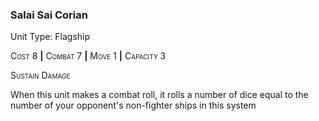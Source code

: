 ### **Salai Sai Corian**

Unit Type: Flagship 

<span style="font-variant:small-caps;">Cost</span> 8 __|__ <span style="font-variant:small-caps;">Combat</span> 7 __|__ <span style="font-variant:small-caps;">Move</span> 1 __|__ <span style="font-variant:small-caps;">Capacity</span> 3

<span style="font-variant:small-caps;">Sustain Damage</span>

When this unit makes a combat roll, it rolls a number of dice equal to the number of your opponent's non-fighter ships in this system
